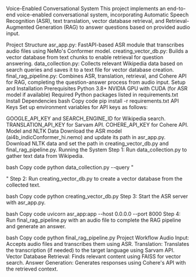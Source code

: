 Voice-Enabled Conversational System
This project implements an end-to-end voice-enabled conversational system, incorporating Automatic Speech Recognition (ASR), text translation, vector database retrieval, and Retrieval-Augmented Generation (RAG) to answer questions based on provided audio input.

Project Structure
asr_app.py: FastAPI-based ASR module that transcribes audio files using NeMo's Conformer model.
creating_vector_db.py: Builds a vector database from text chunks to enable retrieval for question answering.
data_collection.py: Collects relevant Wikipedia data based on search queries and saves it to a text file for vector database creation.
final_rag_pipeline.py: Combines ASR, translation, retrieval, and Cohere API for RAG, completing the question-answer process from audio input.
Setup and Installation
Prerequisites
Python 3.8+
NVIDIA GPU with CUDA (for ASR model if available)
Required Python packages listed in requirements.txt
Install Dependencies
bash
Copy code
pip install -r requirements.txt
API Keys
Set up environment variables for API keys as follows:

GOOGLE_API_KEY and SEARCH_ENGINE_ID for Wikipedia search.
TRANSLATION_API_KEY for Sarvam API.
COHERE_API_KEY for Cohere API.
Model and NLTK Data
Download the ASR model (ai4b_indicConformer_hi.nemo) and update its path in asr_app.py.
Download NLTK data and set the path in creating_vector_db.py and final_rag_pipeline.py.
Running the System
Step 1: Run data_collection.py to gather text data from Wikipedia.

bash
Copy code
python data_collection.py --query "<SEARCH QUERY>"
Step 2: Run creating_vector_db.py to create a vector database from the collected text.

bash
Copy code
python creating_vector_db.py
Step 3: Start the ASR server with asr_app.py.

bash
Copy code
uvicorn asr_app:app --host 0.0.0.0 --port 8000
Step 4: Run final_rag_pipeline.py with an audio file to complete the RAG pipeline and generate an answer.

bash
Copy code
python final_rag_pipeline.py
Project Workflow
Audio Input: Accepts audio files and transcribes them using ASR.
Translation: Translates the transcription (if needed) to the target language using Sarvam API.
Vector Database Retrieval: Finds relevant content using FAISS for vector search.
Answer Generation: Generates responses using Cohere's API with the retrieved context.
